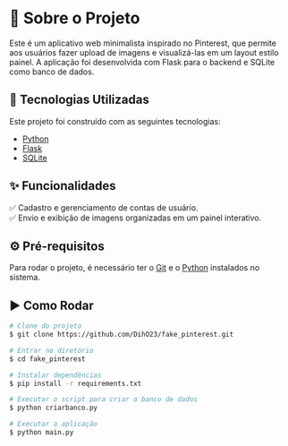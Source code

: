 
# 📌 Sobre o Projeto  

Este é um aplicativo web minimalista inspirado no Pinterest, que permite aos usuários fazer upload de imagens e visualizá-las em um layout estilo painel. A aplicação foi desenvolvida com Flask para o backend e SQLite como banco de dados.  

## 🚀 Tecnologias Utilizadas  

Este projeto foi construído com as seguintes tecnologias:  

- [Python](https://www.python.org/)  
- [Flask](https://flask.palletsprojects.com/en/stable/)  
- [SQLite](https://www.sqlite.org/)  

## ✨ Funcionalidades  

✅ Cadastro e gerenciamento de contas de usuário.  
✅ Envio e exibição de imagens organizadas em um painel interativo.  

## ⚙️ Pré-requisitos  

Para rodar o projeto, é necessário ter o [Git](https://git-scm.com/) e o [Python](https://www.python.org/) instalados no sistema.  

## ▶️ Como Rodar  

```bash
# Clone do projeto
$ git clone https://github.com/DihO23/fake_pinterest.git

# Entrar no diretório
$ cd fake_pinterest

# Instalar dependências
$ pip install -r requirements.txt

# Executar o script para criar o banco de dados
$ python criarbanco.py

# Executar a aplicação
$ python main.py

```  

